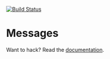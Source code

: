 [![Build Status](https://travis-ci.org/fxos/messages.svg?branch=master)](https://travis-ci.org/fxos/messages)

# Messages

Want to hack? Read the [documentation](https://github.com/fxos/docs/wiki/Development-Setup).
